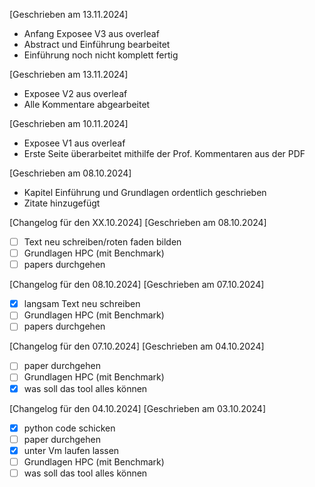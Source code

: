 [Geschrieben am 13.11.2024]

- Anfang Exposee V3 aus overleaf
- Abstract und Einführung bearbeitet
- Einführung noch nicht komplett fertig

[Geschrieben am 13.11.2024]

- Exposee V2 aus overleaf
- Alle Kommentare abgearbeitet

[Geschrieben am 10.11.2024]

- Exposee V1 aus overleaf
- Erste Seite überarbeitet mithilfe der Prof. Kommentaren aus der PDF

[Geschrieben am 08.10.2024]

- Kapitel Einführung und Grundlagen ordentlich geschrieben
- Zitate hinzugefügt

[Changelog für den XX.10.2024]
[Geschrieben am 08.10.2024]

- [ ] Text neu schreiben/roten faden bilden
- [ ] Grundlagen HPC (mit Benchmark)
- [ ] papers durchgehen

[Changelog für den 08.10.2024]
[Geschrieben am 07.10.2024]

- [x] langsam Text neu schreiben
- [ ] Grundlagen HPC (mit Benchmark)
- [ ] papers durchgehen

[Changelog für den 07.10.2024]
[Geschrieben am 04.10.2024]

- [ ] paper durchgehen
- [ ] Grundlagen HPC (mit Benchmark)
- [x] was soll das tool alles können

[Changelog für den 04.10.2024]
[Geschrieben am 03.10.2024]

- [x] python code schicken 
- [ ] paper durchgehen
- [x] unter Vm laufen lassen
- [ ] Grundlagen HPC (mit Benchmark)
- [ ] was soll das tool alles können
